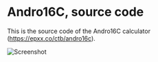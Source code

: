 # Andro16C, source code 

This is the source code of the Andro16C calculator (https://epxx.co/ctb/andro16c).

![Screenshot](https://raw.githubusercontent.com/elvis-epx/Andro16C/master/img/sc.png)
